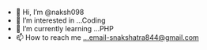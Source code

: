 - 👋 Hi, I’m @naksh098
- 👀 I’m interested in ...Coding  
- 🌱 I’m currently learning ...PHP
- 📫 How to reach me ...email-snakshatra844@gmail.com

<!---
naksh098/naksh098 is a ✨ special ✨ repository because its `README.md` (this file) appears on your GitHub profile.
You can click the Preview link to take a look at your changes.
--->
